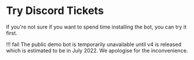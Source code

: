 # Try Discord Tickets

If you're not sure if you want to spend time installing the bot, you can try it first.

!!! fail
	The public demo bot is temporarily unavailable until v4 is released which is estimated to be in July 2022. We apologise for the inconvenience.

